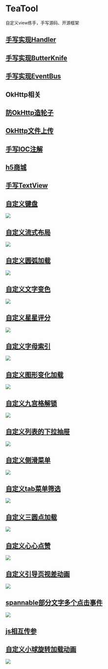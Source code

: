 # TeaTool

自定义view练手，手写源码、开源框架

## [手写实现Handler](app/src/main/java/com/tea/teatool/teahandler)

## [手写实现ButterKnife](app/src/main/java/com/tea/teatool/teabutterknife)

## [手写实现EventBus](app/src/main/java/com/tea/teatool/teaeventbus)

## OkHttp相关

## [防OkHttp造轮子](app/src/main/java/com/tea/teahttp/TeaHttpActivity)

## [OkHttp文件上传](app/src/main/java/com/tea/teahttp/TeaOkUpFileActivity)

## [手写IOC注解](app/src/main/java/com/tea/teatool/iocannotate)

## [h5商城](app/src/main/java/com/tea/teatool/webshop)

## [手写TextView](app/src/main/java/com/tea/teatool/teatextview)

## [自定义键盘](app/src/main/java/com/tea/teatool/keyboard)

![](https://adamright.github.io/img/1.gif)

## [自定义流式布局](app/src/main/java/com/tea/teatool/flow)

![](img/1.gif)

## [自定义圆弧加载](app/src/main/java/com/tea/teatool/arcspeed)

![](img/2.gif)

## [自定义文字变色](app/src/main/java/com/tea/teatool/cliptext)

![](img/3.gif)

## [自定义星星评分](app/src/main/java/com/tea/teatool/tearatingbar)

![](img/4.gif)

## [自定义字母索引](app/src/main/java/com/tea/teatool/letterindex)

![](img/5.gif)

## [自定义图形变化加载](app/src/main/java/com/tea/teatool/loadingshape)

![](img/6.gif)

## [自定义九宫格解锁](app/src/main/java/com/tea/teatool/mazelock)

![](img/7.gif)

## [自定义列表的下拉抽屉](app/src/main/java/com/tea/teatool/verticaldrag)

![](img/8.gif)

## [自定义侧滑菜单](app/src/main/java/com/tea/teatool/slidingmenu)

![](img/9.gif)

## [自定义tab菜单筛选](app/src/main/java/com/tea/teatool/tabmenu)

![](img/10.gif)

## [自定义三圆点加载](app/src/main/java/com/tea/teatool/circleload)

![](img/11.gif)

## [自定义心心点赞](app/src/main/java/com/tea/teatool/thumbup)

![](img/12.gif)

## [自定义引导页视差动画](app/src/main/java/com/tea/teatool/parallax)

![](img/13.gif)

## [spannable部分文字多个点击事件](app/src/main/java/com/tea/teatool/spanclick)

![](img/14.gif)

## [js相互传参](app/src/main/java/com/tea/teatool/jsconnect)

## [自定义小球旋转加载动画](app/src/main/java/com/tea/teatool/loadingball)

![](img/15.gif)
